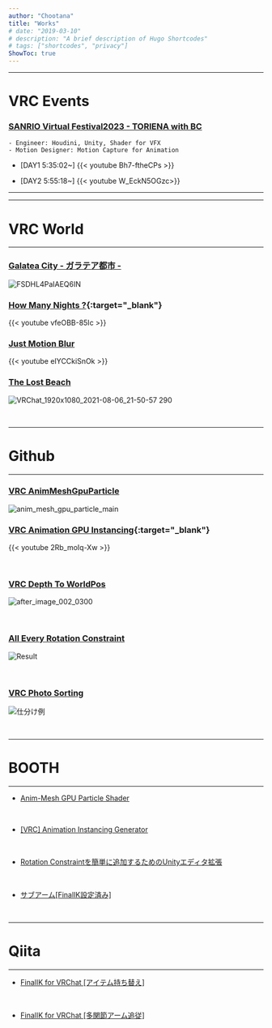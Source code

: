 ```yaml
---
author: "Chootana"
title: "Works"
# date: "2019-03-10"
# description: "A brief description of Hugo Shortcodes"
# tags: ["shortcodes", "privacy"]
ShowToc: true
---
```


<!--more-->

---
# VRC Events

### [SANRIO Virtual Festival2023 - TORIENA with BC](https://v-fes.sanrio.co.jp/#artist)
    - Engineer: Houdini, Unity, Shader for VFX 
    - Motion Designer: Motion Capture for Animation

- [DAY1 5:35:02~]
{{< youtube Bh7-ftheCPs >}}

- [DAY2 5:55:18~]
{{< youtube W_EckN5OGzc>}}
---

---
# VRC World 

--- 

### [Galatea City - ガラテア都市 -](https://vrchat.com/home/launch?worldId=wrld_1b507127-0760-48cc-b579-a80baa620f24)
![FSDHL4PaIAEQ6IN](https://user-images.githubusercontent.com/44863813/179463091-c6658ee6-d519-46c8-b394-cad49e7c0a85.jpg)

### [How Many Nights ?](https://vrchat.com/home/launch?worldId=wrld_98d0daaf-3751-468f-92d9-656a46319be0&instanceId=0){:target="_blank"}

{{< youtube vfeOBB-85Ic >}}

### [Just Motion Blur](https://vrchat.com/home/launch?worldId=wrld_37961efb-4bba-405c-b42c-6cd53eb958e2&instanceId=0)

{{< youtube eIYCCkiSnOk >}}

### [The Lost Beach](https://vrchat.com/home/launch?worldId=wrld_f9b3c26a-f11e-4a53-8468-040eef3ca9a2&instanceId=0)
![VRChat_1920x1080_2021-08-06_21-50-57 290](https://user-images.githubusercontent.com/44863813/134277011-47238296-06e7-45f4-8e67-0328594a64c5.png)

<br>

--- 
# Github

---
### [VRC AnimMeshGpuParticle](https://github.com/Chootana/VRCU_AnimMeshGpuParticle)
![anim_mesh_gpu_particle_main](https://user-images.githubusercontent.com/44863813/144735700-c170dcdf-be27-4133-9927-96afc5c1d26b.gif)

### [VRC Animation GPU Instancing](https://github.com/Chootana/VRCU_GpuAnimationInstancing){:target="_blank"}

{{< youtube 2Rb_moIq-Xw >}}

<br>


### [VRC Depth To WorldPos](https://github.com/Chootana/VRC_DepthToWorldPos)
![after_image_002_0300](https://user-images.githubusercontent.com/44863813/130899013-bb5ea1af-f7ba-437a-bc7b-ff835c3aa105.jpg)

<br>

### [All Every Rotation Constraint](https://github.com/Chootana/UnityEditorExtensionAERC)
![Result](https://user-images.githubusercontent.com/44863813/102007590-d2112280-3d6d-11eb-9870-5ca335b6973c.png)

<br>

### [VRC Photo Sorting](https://github.com/Chootana/VRCPhotoSorting)
![仕分け例](https://user-images.githubusercontent.com/44863813/103254726-d2dec100-49c9-11eb-8a36-dd3f1bee434b.png)

<br>




---
# BOOTH 
--- 

- [Anim-Mesh GPU Particle Shader](https://chootana.booth.pm/items/3443650)

<br>

- [[VRC] Animation Instancing Generator](https://chootana.booth.pm/items/3439194)

<br>

- [Rotation Constraintを簡単に追加するためのUnityエディタ拡張](https://chootana.booth.pm/items/2602285)

<br>

- [サブアーム[FinalIK設定済み]](https://chootana.booth.pm/items/2801406)

<br>

---

# Qiita
--- 

- [FinalIK for VRChat [アイテム持ち替え]](https://qiita.com/Chootana/items/e9c05ebbaa52d76ac5dd)

<br>

- [FinalIK for VRChat [多関節アーム追従]](https://qiita.com/Chootana/items/b30fc152e3325ae7b682)